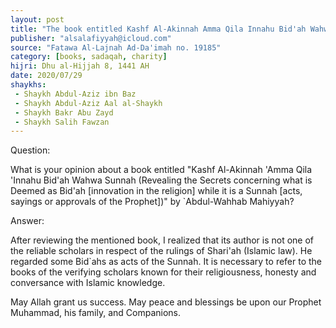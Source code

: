 ```yaml
---
layout: post
title: "The book entitled Kashf Al-Akinnah Amma Qila Innahu Bid'ah Wahwa Sunnah"
publisher: "alsalafiyyah@icloud.com"
source: "Fatawa Al-Lajnah Ad-Da'imah no. 19185"
category: [books, sadaqah, charity]
hijri: Dhu al-Hijjah 8, 1441 AH
date: 2020/07/29
shaykhs: 
 - Shaykh Abdul-Aziz ibn Baz
 - Shaykh Abdul-Aziz Aal al-Shaykh
 - Shaykh Bakr Abu Zayd
 - Shaykh Salih Fawzan
---
```


Question: 

What is your opinion about a book entitled "Kashf Al-Akinnah 'Amma Qila 'Innahu Bid'ah Wahwa Sunnah (Revealing the Secrets concerning what is Deemed as Bid'ah [innovation in the religion] while it is a Sunnah [acts, sayings or approvals of the Prophet])" by `Abdul-Wahhab Mahiyyah?

Answer:

After reviewing the mentioned book, I realized that its author is not one of the reliable scholars in respect of the rulings of Shari'ah (Islamic law). He regarded some Bid`ahs as acts of the Sunnah. It is necessary to refer to the books of the verifying scholars known for their religiousness, honesty and conversance with Islamic knowledge.

May Allah grant us success. May peace and blessings be upon our Prophet Muhammad, his family, and Companions.

